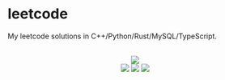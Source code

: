 # leetcode
My leetcode solutions in C++/Python/Rust/MySQL/TypeScript.

<div align="center">
<br/>
<img src="https://img.shields.io/badge/Solved-820/3338%20=%2024%25-blue.svg?style=flat-square" />
<br/>
<img src="https://img.shields.io/badge/Easy-309/831-5CB85D.svg?style=flat-square" />
<img src="https://img.shields.io/badge/Medium-405/1747-F0AE4E.svg?style=flat-square" />
<img src="https://img.shields.io/badge/Hard-106/760-D95450.svg?style=flat-square" />
</div>